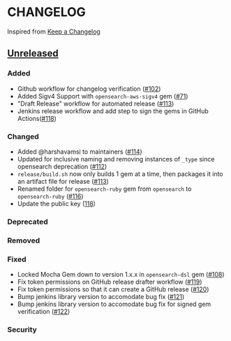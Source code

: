 
# CHANGELOG
Inspired from [Keep a Changelog](https://keepachangelog.com/en/1.0.0/)

## [Unreleased]
### Added
- Github workflow for changelog verification ([#102](https://github.com/opensearch-project/opensearch-ruby/pull/102))
- Added Sigv4 Support with `opensearch-aws-sigv4` gem ([#71](https://github.com/opensearch-project/opensearch-ruby/issues/71))
- "Draft Release" workflow for automated release ([#113](https://github.com/opensearch-project/opensearch-ruby/issues/113))
- Jenkins release workflow and add step to sign the gems in GitHub Actions([#118](https://github.com/opensearch-project/opensearch-ruby/pull/118))

### Changed
- Added @harshavamsi to maintainers ([#114](https://github.com/opensearch-project/opensearch-ruby/issues/114))
- Updated for inclusive naming and removing instances of `_type` since opensearch deprecation ([#112](https://github.com/opensearch-project/opensearch-ruby/issues/112))
- `release/build.sh` now only builds 1 gem at a time, then packages it into an artifact file for release ([#113](https://github.com/opensearch-project/opensearch-ruby/issues/113))
- Renamed folder for `opensearch-ruby` gem from `opensearch` to `opensearch-ruby` ([#116](https://github.com/opensearch-project/opensearch-ruby/issues/116))
- Update the public key ([118](https://github.com/opensearch-project/opensearch-ruby/pull/118))

### Deprecated

### Removed

### Fixed
- Locked Mocha Gem down to version 1.x.x in `opensearch-dsl` gem ([#108](https://github.com/opensearch-project/opensearch-ruby/pull/108))
- Fix token permissions on GitHub release drafter workflow ([#119](https://github.com/opensearch-project/opensearch-ruby/pull/119))
- Fix token permissions so that it can create a GitHub release ([#120](https://github.com/opensearch-project/opensearch-ruby/pull/120))
- Bump jenkins library version to accomodate bug fix ([#121](https://github.com/opensearch-project/opensearch-ruby/pull/121))
- Bump jenkins library version to accomodate bug fix for signed gem verification ([#122](https://github.com/opensearch-project/opensearch-ruby/pull/122))

### Security


[Unreleased]: https://github.com/opensearch-project/opensearch-ruby/compare/2.0...HEAD
